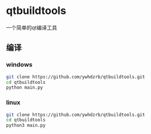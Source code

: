 # qtbuildtools
一个简单的qt编译工具
## 编译
### windows
```bash
git clone https://github.com/ywhdzrb/qtbuildtools.git
cd qtbuildtools
python main.py
```
### linux
```bash
git clone https://github.com/ywhdzrb/qtbuildtools.git
cd qtbuildtools
python3 main.py
```
